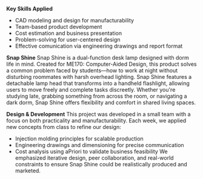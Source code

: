 **Key Skills Applied**
- CAD modeling and design for manufacturability
- Team-based product development
- Cost estimation and business presentation
- Problem-solving for user-centered design
- Effective comunication via engineering drawings and report format

**Snap Shine**
Snap Shine is a dual-function desk lamp designed with dorm life in mind. Created for ME170: Computer-Aided Design, this product solves a common problem faced by students—how to work at night without disturbing roommates with harsh overhead lighting.
Snap Shine features a detachable lamp head that transforms into a handheld flashlight, allowing users to move freely and complete tasks discreetly. Whether you're studying late, grabbing something from across the room, or navigating a dark dorm, Snap Shine offers flexibility and comfort in shared living spaces.

**Design & Development**
This project was developed in a small team with a focus on both practicality and manufacturability. Each week, we applied new concepts from class to refine our design:
- Injection molding principles for scalable production
- Engineering drawings and dimensioning for precise communication
- Cost analysis using aPriori to validate business feasibility
We emphasized iterative design, peer collaboration, and real-world constraints to ensure Snap Shine could be realistically produced and marketed.
